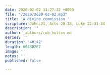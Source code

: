 ```yaml
---
date: 2020-02-02 11:27:32 +0000
file: "/2020/2020-02-02.mp3"
title: 'A divine commission '
scripture: John:21, Acts 20:28, Luke 22:31-34
description: ''
author: _authors/rob-hutton.md
series: ''
duration: '48:42'
length: 66480267
image: ''
notes: ''
published: false

---
```

